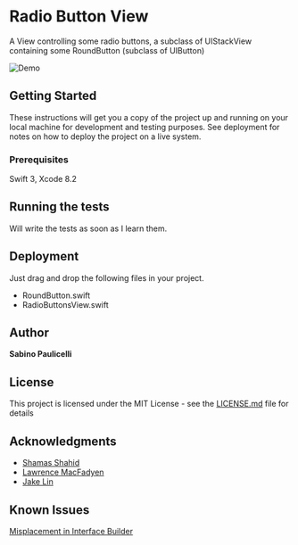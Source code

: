 # Radio Button View

A View controlling some radio buttons, a subclass of UIStackView containing some RoundButton (subclass of UIButton)

![Demo](http://i.giphy.com/TkaMJjVSihx7O.gif)

## Getting Started

These instructions will get you a copy of the project up and running on your local machine for development and testing purposes. See deployment for notes on how to deploy the project on a live system.

### Prerequisites

Swift 3, Xcode 8.2

## Running the tests

Will write the tests as soon as I learn them.

## Deployment

Just drag and drop the following files in your project.
* RoundButton.swift
* RadioButtonsView.swift

## Author

**Sabino Paulicelli**

## License

This project is licensed under the MIT License - see the [LICENSE.md](LICENSE.md) file for details

## Acknowledgments

* [Shamas Shahid](https://github.com/shamasshahid/SSRadioButtonsController)
* [Lawrence MacFadyen](https://github.com/lmacfadyen/RoundButton)
* [Jake Lin](https://github.com/JakeLin/IBCalculator)

## Known Issues

[Misplacement in Interface Builder](http://stackoverflow.com/questions/42371041/ibdesignable-element-misplaced-in-interface-builder-needs-to-update-frames-manu)
